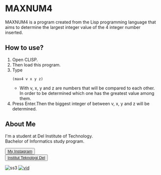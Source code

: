 # <b>MAXNUM4</b>

MAXNUM4 is a program created from the Lisp programming language that aims to determine the largest integer value of the 4 integer number inserted.

## <b> How to use? </b>
1. Open CLISP.
2. Then load this program.
3. Type
   ```
   (max4 v x y z)
   ```
   - With v, x, y and z are numbers that will be compared to each other. In order to be determined which one has the greatest value among them.
4. Press Enter.Then the biggest integer of between v, x, y and z will be determined.

## <b>About Me</b>

I'm a student at Del Institute of Technology. <br>
Bachelor of Informatics study program. <br>


<button><a href="https://www.instagram.com/gabrielhtg77/">My Instagram</a></button>
<br>
<button><a href="https://www.del.ac.id/">Institut Teknologi Del</a></button>

![ss3](https://github.com/gabrielhtg/maxnum4/blob/main/ss.png?raw=true)
[![vid](https://github.com/gabrielhtg/maxnum4/blob/main/ss.png?raw=true)](https://www.youtube.com/watch?v=-UUtggqNNfg)